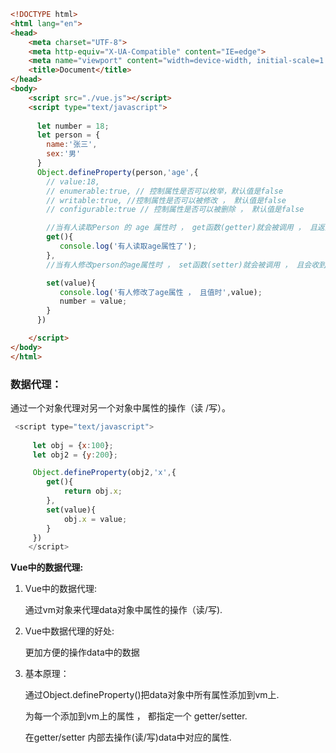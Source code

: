 ```html
<!DOCTYPE html>
<html lang="en">
<head>
    <meta charset="UTF-8">
    <meta http-equiv="X-UA-Compatible" content="IE=edge">
    <meta name="viewport" content="width=device-width, initial-scale=1.0">
    <title>Document</title>
</head>
<body>
    <script src="./vue.js"></script>
    <script type="text/javascript">
     
      let number = 18;
      let person = {
        name:'张三',
        sex:'男'
      }
      Object.defineProperty(person,'age',{
        // value:18,
        // enumerable:true, // 控制属性是否可以枚举，默认值是false
        // writable:true, //控制属性是否可以被修改 ， 默认值是false
        // configurable:true // 控制属性是否可以被删除 ， 默认值是false

        //当有人读取Person 的 age 属性时 ， get函数(getter)就会被调用 ， 且返回值就是age值
        get(){
           console.log('有人读取age属性了');
        },
        //当有人修改person的age属性时 ， set函数(setter)就会被调用 ， 且会收到修改的具体值

        set(value){
           console.log('有人修改了age属性 ， 且值时',value);
           number = value; 
        }
      })

    </script>
</body>
</html>
```

### 数据代理：

通过一个对象代理对另一个对象中属性的操作（读 /写）。

```js
 <script type="text/javascript">
     
     let obj = {x:100};
     let obj2 = {y:200};

     Object.defineProperty(obj2,'x',{
        get(){
            return obj.x;
        },
        set(value){
            obj.x = value;
        }
     })
    </script>
```

**Vue中的数据代理:**

1. Vue中的数据代理:

     通过vm对象来代理data对象中属性的操作（读/写).

2. Vue中数据代理的好处:

   更加方便的操作data中的数据

3. 基本原理：

   通过Object.defineProperty()把data对象中所有属性添加到vm上.

   为每一个添加到vm上的属性 ， 都指定一个 getter/setter.

   在getter/setter 内部去操作(读/写)data中对应的属性.

